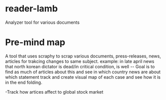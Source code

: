 # reader-lamb
Analyzer tool for various documents

# Pre-mind map
A tool that uses scraphy to scrap various documents, press-releases, news, articles for trakcing changes to same subject.
example: in late april news that north korean dictator is dead/in critical condition, is well -- Goal is to find as much of articles about this and see in which country news are about which statement track and create visual map of each case and see how it is in the end folding.

-Track how artices affect to global stock market


